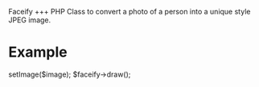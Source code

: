 Faceify
+++
PHP Class to convert a photo of a person into a unique style JPEG image.

Example
=======
<?php
require_once 'Facify.php';
$image = 'sample.jpg';
$faceify = new Facify();
$faceify->setImage($image);
$faceify->draw();
